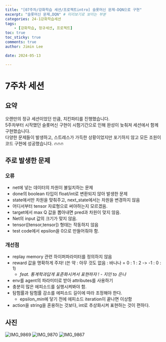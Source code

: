 ```yaml
---
title: "[07주차/강화학습 세션/프로젝트intro] 슬롯머신 문제-DQN으로 구현"
excerpt: "슬롯머신 문제,DQN" # 미리보기로 보이는 부분
categories: 24-1강화학습세션
tags: 
    - [강화학습, 정규세션, 프로젝트]
toc: true
toc_sticky: true
comments: true
author: Jimin Lee

date: 2024-05-13

---
```


# 7주차 세션

## 요약
오랜만의 정규 세션이었던 만큼, 치킨파티를 진행했습니다.  
5주차부터 시작했던 슬롯머신 구현이 시험기간으로 인해 완성이 늦춰져 세션에서 함께 구현했습니다.  
다양한 문제들이 발생하고, 스트레스가 가득한 상황이었지만 포기하지 않고 모든 조원이 코드 구현에 성공했습니다. 🔥🔥🔥

## 주로 발생한 문제
### 오류
- net에 넣는 데이터의 차원이 불일치하는 문제
- done의 boolean 타입이 float/int로 변환되지 않아 발생한 문제
- state애서만 차원을 맞춰주고, next_state에서는 차원을 변경하지 않음
- 어디서부터 tensor 자료형으로 써야하는지 모르겠음.
- target에서 max Q 값을 뽑아내면 pred과 차원이 맞지 않음.
- Net의 input 값의 크기가 맞지 않음.
- tensor([tensor,tensor]) 형태는 작동하지 않음
- test code에서 epsilon을 0으로 만들어줘야 함.

### 개선점
- replay memory 관련 하이퍼파라미터를 정의하지 않음
- reward 값을 명확하게 주자! (쓴 약 : 아무 것도 없음 : 바나나 = 0 : 1 : 2 -> -1 : 0 : 1)
  - *feat. 통계학과답게 표준화시켜서 표현하자 ! - 지민 to 은나*  
- env를 agent의 파라미터로 받아 attributes를 사용하기 
- 충분히 많은 에피소드를 실행시켜봐야 함. 
- 탐험률과 탐험률 감소를 에피소드 길이에 따라 조정해야 한다. 
  - epsilon_min에 닿기 전에 에피소드 iteration이 끝나면 이상함
- action을 string을 혼용하는 것보다, int로 추상화시켜 표현하는 것이 편하다. 
## 사진
![IMG_9869](https://github.com/KanghwaSisters/kanghwasisters.github.io/assets/126959470/58a7c2d2-2be2-4780-85ff-855d3c5355e6)
![IMG_9870](https://github.com/KanghwaSisters/kanghwasisters.github.io/assets/126959470/148bc071-8867-4a39-a148-343fcd7d05f1)
![IMG_9867](https://github.com/KanghwaSisters/kanghwasisters.github.io/assets/126959470/09b3163f-88b2-47bc-ac72-06278275fba2)



